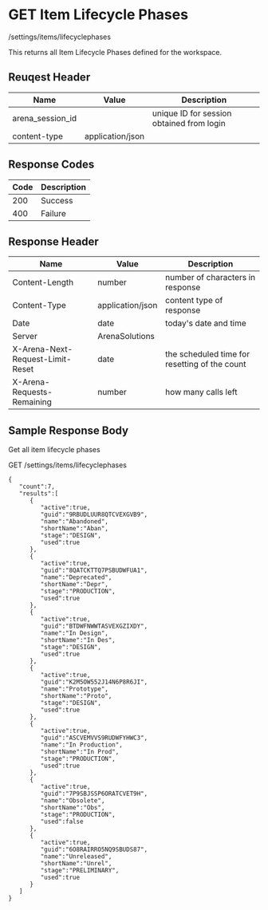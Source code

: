 # GET Item Lifecycle Phases
/settings/items/lifecyclephases

This returns all Item Lifecycle Phases defined for the workspace.

## Reuqest Header

| Name  | Value  | Description  |
|  --- |  --- |  --- | 
| arena_session_id  |   | unique ID for session obtained from login  |
| content-type  | application/json  |   |

## Response Codes

| Code  | Description  |
|  --- |  --- | 
| 200  | Success  |
| 400  | Failure  |

## Response Header

| Name  | Value  | Description  |
|  --- |  --- |  --- | 
| Content-Length  | number  | number of characters in response  |
| Content-Type  | application/json  | content type of response  |
| Date  | date  | today's date and time  |
| Server  | ArenaSolutions  |   |
| X-Arena-Next-Request-Limit-Reset   | date  | the scheduled time for resetting of the count  |
| X-Arena-Requests-Remaining   | number  | how many calls left  |

## Sample Response Body
Get all item lifecycle phases

GET /settings/items/lifecyclephases

```
{  
   "count":7,
   "results":[  
      {  
         "active":true,
         "guid":"9RBUDLUUR8QTCVEXGVB9",
         "name":"Abandoned",
         "shortName":"Aban",
         "stage":"DESIGN",
         "used":true
      },
      {  
         "active":true,
         "guid":"8QATCKTTQ7PSBUDWFUA1",
         "name":"Deprecated",
         "shortName":"Depr",
         "stage":"PRODUCTION",
         "used":true
      },
      {  
         "active":true,
         "guid":"BTDWFNWWTASVEXGZIXDY",
         "name":"In Design",
         "shortName":"In Des",
         "stage":"DESIGN",
         "used":true
      },
      {  
         "active":true,
         "guid":"K2M5OW552J14N6P8R6JI",
         "name":"Prototype",
         "shortName":"Proto",
         "stage":"DESIGN",
         "used":true
      },
      {  
         "active":true,
         "guid":"ASCVEMVVS9RUDWFYHWC3",
         "name":"In Production",
         "shortName":"In Prod",
         "stage":"PRODUCTION",
         "used":true
      },
      {  
         "active":true,
         "guid":"7P9SBJSSP6ORATCVET9H",
         "name":"Obsolete",
         "shortName":"Obs",
         "stage":"PRODUCTION",
         "used":false
      },
      {  
         "active":true,
         "guid":"6O8RAIRRO5NQ9SBUDS87",
         "name":"Unreleased",
         "shortName":"Unrel",
         "stage":"PRELIMINARY",
         "used":true
      }
   ]
}
```
